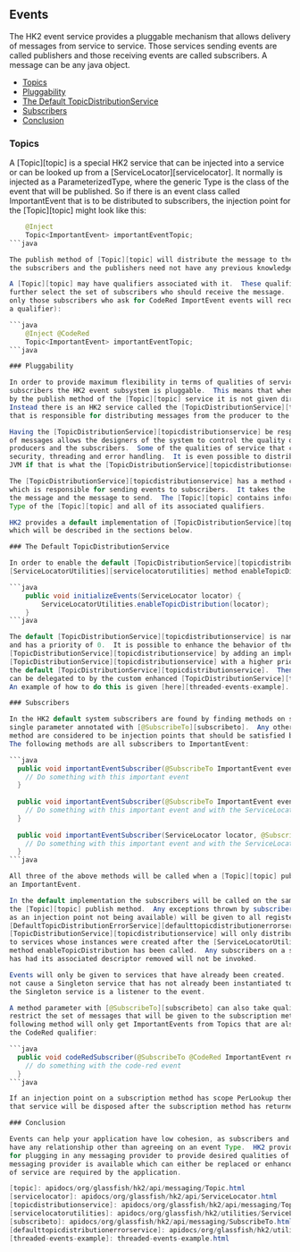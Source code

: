[//]: # " DO NOT ALTER OR REMOVE COPYRIGHT NOTICES OR THIS HEADER. "
[//]: # "  "
[//]: # " Copyright (c) 2013-2017 Oracle and/or its affiliates. All rights reserved. "
[//]: # "  "
[//]: # " The contents of this file are subject to the terms of either the GNU "
[//]: # " General Public License Version 2 only (''GPL'') or the Common Development "
[//]: # " and Distribution License(''CDDL'') (collectively, the ''License'').  You "
[//]: # " may not use this file except in compliance with the License.  You can "
[//]: # " obtain a copy of the License at "
[//]: # " https://oss.oracle.com/licenses/CDDL+GPL-1.1 "
[//]: # " or LICENSE.txt.  See the License for the specific "
[//]: # " language governing permissions and limitations under the License. "
[//]: # "  "
[//]: # " When distributing the software, include this License Header Notice in each "
[//]: # " file and include the License file at LICENSE.txt. "
[//]: # "  "
[//]: # " GPL Classpath Exception: "
[//]: # " Oracle designates this particular file as subject to the ''Classpath'' "
[//]: # " exception as provided by Oracle in the GPL Version 2 section of the License "
[//]: # " file that accompanied this code. "
[//]: # "  "
[//]: # " Modifications: "
[//]: # " If applicable, add the following below the License Header, with the fields "
[//]: # " enclosed by brackets [] replaced by your own identifying information: "
[//]: # " ''Portions Copyright [year] [name of copyright owner]'' "
[//]: # "  "
[//]: # " Contributor(s): "
[//]: # " If you wish your version of this file to be governed by only the CDDL or "
[//]: # " only the GPL Version 2, indicate your decision by adding ''[Contributor] "
[//]: # " elects to include this software in this distribution under the [CDDL or GPL "
[//]: # " Version 2] license.''  If you don't indicate a single choice of license, a "
[//]: # " recipient has the option to distribute your version of this file under "
[//]: # " either the CDDL, the GPL Version 2 or to extend the choice of license to "
[//]: # " its licensees as provided above.  However, if you add GPL Version 2 code "
[//]: # " and therefore, elected the GPL Version 2 license, then the option applies "
[//]: # " only if the new code is made subject to such option by the copyright "
[//]: # " holder. "

## Events

The HK2 event service provides a pluggable mechanism that allows delivery of messages from service to
service.  Those services sending events are called publishers and those receiving events are called
subscribers.  A message can be any java object.

+ [Topics](events.html#Topics)
+ [Pluggability](events.html#Pluggability)
+ [The Default TopicDistributionService](events.html#The_Default_TopicDistributionService)
+ [Subscribers](events.html#Subscribers)
+ [Conclusion](events.html#Conclusion)

### Topics

A [Topic][topic] is a special HK2 service that can be injected into a service or can be looked up from
a [ServiceLocator][servicelocator].  It normally is injected as a ParameterizedType, where the generic
Type is the class of the event that will be published.  So if there is an event class called ImportantEvent
that is to be distributed to subscribers, the injection point for the [Topic][topic] might look like this:

```java
    @Inject
    Topic<ImportantEvent> importantEventTopic;
```java

The publish method of [Topic][topic] will distribute the message to the set of subscribers.  In this way
the subscribers and the publishers need not have any previous knowledge of each other.

A [Topic][topic] may have qualifiers associated with it.  These qualifiers will normally be used to
further select the set of subscribers who should receive the message.  In the following example
only those subscribers who ask for CodeRed ImportEvent events will receive them (assuming CodeRed is
a qualifier):

```java
    @Inject @CodeRed
    Topic<ImportantEvent> importantEventTopic;
```java

### Pluggability

In order to provide maximum flexibility in terms of qualities of service between publishers and
subscribers the HK2 event subsystem is pluggable.  This means that when a message is published
by the publish method of the [Topic][topic] service it is not given directly to the subscribers.
Instead there is an HK2 service called the [TopicDistributionService][topicdistributionservice]
that is responsible for distributing messages from the producer to the subscribers.

Having the [TopicDistributionService][topicdistributionservice] be responsible for the distribution
of messages allows the designers of the system to control the quality of service between the
producers and the subscribers.  Some of the qualities of service that can be controlled this way are
security, threading and error handling.  It is even possible to distribute events outside of the
JVM if that is what the [TopicDistributionService][topicdistributionservice] decides to do!

The [TopicDistributionService][topicdistributionservice] has a method called distributeMessage
which is responsible for sending events to subscribers.  It takes the [Topic][topic] that sent
the message and the message to send.  The [Topic][topic] contains information concerning the
Type of the [Topic][topic] and all of its associated qualifiers.

HK2 provides a default implementation of [TopicDistributionService][topicdistributionservice]
which will be described in the sections below.

### The Default TopicDistributionService

In order to enable the default [TopicDistributionService][topicdistributionservice] the
[ServiceLocatorUtilities][servicelocatorutilities] method enableTopicDistribution should be called:

```java
    public void initializeEvents(ServiceLocator locator) {
        ServiceLocatorUtilities.enableTopicDistribution(locator);
    }
```java

The default [TopicDistributionService][topicdistributionservice] is named HK2TopicDistributionService
and has a priority of 0.  It is possible to enhance the behavior of the default
[TopicDistributionService][topicdistributionservice] by adding an implementation of
[TopicDistributionService][topicdistributionservice] with a higher priority and which injects
the default [TopicDistributionService][topicdistributionservice].  Then the default implementation
can be delegated to by the custom enhanced [TopicDistributionService][topicdistributionservice].
An example of how to do this is given [here][threaded-events-example].

### Subscribers

In the HK2 default system subscribers are found by finding methods on services that have a
single parameter annotated with [@SubscribeTo][subscribeto].  Any other parameters of the
method are considered to be injection points that should be satisfied by normal HK2 services.
The following methods are all subscribers to ImportantEvent:

```java
  public void importantEventSubscriber(@SubscribeTo ImportantEvent event) {
    // Do something with this important event
  }
  
  public void importantEventSubscriber(@SubscribeTo ImportantEvent event, ServiceLocator locator) {
    // Do something with this important event and with the ServiceLocator
  }
  
  public void importantEventSubscriber(ServiceLocator locator, @SubscribeTo ImportantEvent event) {
    // Do something with this important event and with the ServiceLocator
  }
```java

All three of the above methods will be called when a [Topic][topic] publish method is called with
an ImportantEvent.

In the default implementation the subscribers will be called on the same thread as the caller of
the [Topic][topic] publish method.  Any exceptions thrown by subscribers (or for other reasons such
as an injection point not being available) will be given to all registered implementations of the 
[DefaultTopicDistributionErrorService][defaulttopicdistributionerrorservice].  The default
[TopicDistributionService][topicdistributionservice] will only distribute events
to services whose instances were created after the [ServiceLocatorUtilities][servicelocatorutilities]
method enableTopicDistribution has been called.  Any subscribers on a service that is disposed or
has had its associated descriptor removed will not be invoked.

Events will only be given to services that have already been created.  For example an event will
not cause a Singleton service that has not already been instantiated to become instantiated, even if
the Singleton service is a listener to the event.

A method parameter with [@SubscribeTo][subscribeto] can also take qualifiers.  A qualifier will
restrict the set of messages that will be given to the subscription method.  For example the
following method will only get ImportantEvents from Topics that are also qualified with
the CodeRed qualifier:

```java
  public void codeRedSubscriber(@SubscribeTo @CodeRed ImportantEvent redEvent) {
    // do something with the code-red event
  }
```java

If an injection point on a subscription method has scope PerLookup then the instance of
that service will be disposed after the subscription method has returned.

### Conclusion

Events can help your application have low cohesion, as subscribers and publishers need not
have any relationship other than agreeing on an event Type.  HK2 provides a powerful mechanism
for plugging in any messaging provider to provide desired qualities of service.  A default
messaging provider is available which can either be replaced or enhanced if other qualities
of service are required by the application.

[topic]: apidocs/org/glassfish/hk2/api/messaging/Topic.html
[servicelocator]: apidocs/org/glassfish/hk2/api/ServiceLocator.html
[topicdistributionservice]: apidocs/org/glassfish/hk2/api/messaging/TopicDistributionService.html
[servicelocatorutilities]: apidocs/org/glassfish/hk2/utilities/ServiceLocatorUtilities.html
[subscribeto]: apidocs/org/glassfish/hk2/api/messaging/SubscribeTo.html
[defaulttopicdistributionerrorservice]: apidocs/org/glassfish/hk2/utilities/DefaultTopicDistributionErrorService.html
[threaded-events-example]: threaded-events-example.html
